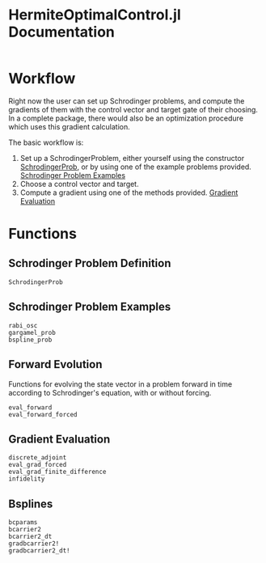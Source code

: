# HermiteOptimalControl.jl Documentation
```@contents
```

# Workflow
Right now the user can set up Schrodinger problems, and compute the gradients of
them with the control vector and target gate of their choosing. In a complete
package, there would also be an optimization procedure which uses this gradient
calculation.

The basic workflow is:
1. Set up a SchrodingerProblem, either yourself using the constructor
   [SchrodingerProb](@ref), or by
   using one of the example problems provided. [Schrodinger Problem Examples](@ref)
2. Choose a control vector and target.
3. Compute a gradient using one of the methods provided. [Gradient Evaluation](@ref)

# Functions
## Schrodinger Problem Definition
```
SchrodingerProb
```
## Schrodinger Problem Examples
```@docs
rabi_osc
gargamel_prob
bspline_prob
```
## Forward Evolution
Functions for evolving the state vector in a problem forward in time according
to Schrodinger's equation, with or without forcing.
```@docs
eval_forward
eval_forward_forced
```

## Gradient Evaluation
```@docs
discrete_adjoint
eval_grad_forced
eval_grad_finite_difference
infidelity
```

## Bsplines
```@docs
bcparams
bcarrier2
bcarrier2_dt
gradbcarrier2!
gradbcarrier2_dt!
```
